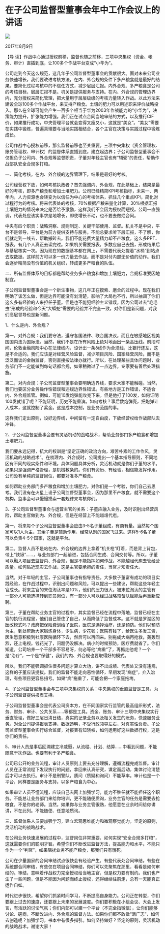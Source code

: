 # 在子公司监督型董事会年中工作会议上的讲话
<img class="pv" src="https://api.visitor.plantree.me/visitor-badge/pv?namespace=plantree.me&key=renzhengfei-speeches/./docs/speeches/2017/08/在子公司监督型董事会年中工作会议上的讲话.md">


2017年8月9日



【导  读】作战中心通过授权前移，监督也随之前移，三项中央集权（资金、帐务、审计）直插到底，让100多个作战平台变成“小华为”。



公司走到今天这么规范，这几年子公司监督型董事会的贡献很大。面对未来公司业务快速增长，我们要改进考核方法，在内、外合规的条件下多产粮食就是最好的结果。要简化过程考核中的不信任方式，减少层层汇报。内外合规、多产粮食是公司的考核目标，层层汇报不是。机关是提供服务与支持。在内、外合规的管理边界内，充分授权来简化管理，把大量用于层层级级的考核力量转入作战。以此方法来建设全球100多个作战平台，来支持产粮食。土壤的肥力可以用述职来评价战略投入。那么在全球可能会产生一百多个相当于华为2003年作战能力的“小华为”，决策能力提升，扩张能力增强。我们正在试点合同当地审结的方式，以及推行CIF价，如果推行成功，中央管理平台就会变得又瘦又小，这就是“美女”。“美女”需要在实践中锻炼，普遍真理要与当地实践相结合，各个主官在决策与实践过程中锻炼成长。

公司作战中心授权前移，那么监督前移也至关重要。三项中央集权（资金管理权、账务管理权、审计权）的监督体系直插到底，建立起边界；子公司监督型董事会不仅担负子公司内、外合规等监督职责，子董对年轻主官也有“辅弼”的责任，帮助作战部队安全合规多打粮。

一、简化考核，在内、外合规的边界管理下，结果是最好的考核。

公司经营权下放，如何考核执政者？首先强调内、外合规，在此基础上，结果是最好的考核，即多产粮食和增加土壤肥力。公司已经精简KPI考核指标，未来一、两年内，人力资源也会转变为以信任为中心的考核体系，抓住几个重点KPI，简化对过程行为的考核。将来代表处的考核，70%根据产粮来量化计算，30%根据汇报土壤肥力的情况来决定是否给予激励，这样我们不会因为授权而短视。公司一直强调，代表处应该实事求是地增长，即使增长不动，也不要去做烂合同。

中央有四个职责：战略洞察、规则制定、关键干部使用、监督。机关不是中央，平台不是领导，平台是为前方提供支持与服务，不能总要求听下层汇报，不了解，你们就走到一线去，帮助搬砖去。我们不能花费大量精力却不产粮食，这么多PPT、报表，有几个人真正去读完过。如果机关需要报表，多数应自己去搜，形成结果后与基层核实一次。因为现在的数据基本都在网上，不需要代表处提着“水桶”到站点去取数据。这样前方可以多一份力量去作战，而不是对付内部无价值的动作。我们会逐步精简没有价值的机关组织，转成更多产粮食的队伍。

二、所有监督体系的目标都是帮助业务多产粮食和增加土壤肥力，合规标准要因地制宜。

子公司监督型董事会是一个新生事物，这几年正在摸索、磨合的过程中。现在我们明确了该怎么做，但是边界可能没有划清楚，影响了大局也不行，所以抽调了你们这么多有经验的人来担任子董。但是也不能犯经验主义错误，因为公司过去“毛毛虫”形成的经验和今天“大蟒蛇”需要的经验并不完全一致，对你们是新问题，对我们高层领导也是新问题。

1、什么是内、外合规？

第一，对外合规：我们要守法，遵守各国法律、联合国决议，而且在敏感地区视美国国内法为国际法。当然，我们不是在所有风险上绝对地画出一条高压线。前段时间，伦敦金融风险中心在法律线内，设计出一条δ线作为合规线，比银行还左，这是不合适的。我们应该是对经营风险监督，减少项目风险、国家经营风险，而不是泛泛而谈的金融监督，否则直接按法律办就行。所以，在处理某些具体问题时，业务部门不一定能做到每句话都合规，如果稍微过了一点边界，专家要有善后处理措施。

第二，对内合规：子公司监督型董事会要明确边界线，要求大家不能触碰。当然，我们也要区分业务操作性错误和违规边界性错误。有些地方是工作错误，不适合内、外合规监管。例如，可能10发炮弹能攻克下来，但是他打了100发，如何证明100发就错了呢？不能证明，历史不能重演。如何考核？事后数炮弹壳，把炮弹计入成本，这就控制了奖金。这是成本控制，是业务范围的事。

这样我们定出原则，设好边界线，中间留有一定自由度，下放经营权给作战部队去冲锋。

2、子公司监督型董事会要有灵活机动的战略战术，帮助业务部门多产粮食和增加土壤肥力。

我们要永远记得，抗大的校训是“坚定正确的政治方向，艰苦朴素的工作作风，灵活机动的战略战术”。在梳理内、外合规时，公司提出一个基本指导原则，不同地区有不同的现实条件和环境，具体问题具体分析，灵活机动就是你们子董的水平。如果只是强调严格管理，是机械教条的。你们有资历、有经验，相信能发挥作用。公司没有单纯的监督岗位，都要对准多产粮食。

如何帮助业务部门多产粮食和增加土壤肥力，对你们是一个考验，你们自己去思考。我们没有在火星上设子公司监督型董事会，因为那里不产粮食，就不需要这个机构。监事会可以慢慢摸索一套规律来考核你们。

3、子公司监督型董事会与运营主官的关系：子董应融入业务，及时识别出经营风险，帮助主官做到内、外合规，但是在经营上不能越俎代庖。

第一，将来每个子公司监督型董事会应由3-5名子董组成，有商有量。当然每个国家可以1人为主，其余子董是辅助作用，经常从别的国家飞过来。这样5-6名子董可以负责4-5个国家，这就是平台。

第二，监督人员不是站在内、外合规的边界上拿着“机关枪”盯着，而是背上背包，带上“铁锹”……，与业务部门一起前进，包括合同生成、合同交付等。所以，子董可以融入项目去监督内、外合规，但是不能指挥如何作战，不能越俎代庖去管经营质量。如何贴近现实去作战，这是主官要承担的责任，当官才知责任大。

当然，对于年轻的主官，子公司董事也有指导责任。大多数子董富有成功的项目实践经验，在作战过程中，识别出问题和风险，可以提出一些建议，帮助这些年轻主官成长。将来主官的末位淘汰率是10%，他们的压力很大，被末位淘汰的主管有一部分人可能选择转到职员岗位，有一部分人可以经过战略预备队赋能后再重新应聘。

第三，子董在帮助业务主官的过程中，其实监督已经在流程中落地，监督已经在主官的执行流程里，他们自己管住了自己，从而降低了监督成本。这不就是罗湖区的医改模式吗？政府把保险费划给了医院，医院是选择治疗，还是预防。他们以预防为主，到处帮助大家锻炼身体，少生病，少花钱；医院有钱了，给医生多发工资，医生愿意积极到社康医院循环下去，然后可以再回来。别拖成大病再抢救，轰轰烈烈，还上电视。钱花光了，问题仍没解决。病小的时候预防，医疗费就省了。你们知道，公司培养一个干部多不容易呀，何必等他“病重”了，再抓走他呢？一个是“治疗”，一个是“保健”，我们的内、外合规也要取得好的模式。

所以，我们不能强调抓住很多问题才算立大功，讲不出成绩、代表处又没有违规，这样的子董应该提拔。我们的监督不能走向恶性循环，早期发现“病症”，介入治理，有些项目更容易扭亏。如果“病”拖重了，可能会把一个家庭拖垮。

4、子公司监督型董事会与三项中央集权的关系：中央集权的垂直监督是工具，为子公司监督提供报表支持。

子公司监督型董事会是代表公司资本方，在不同国家实行监管的最高组织形式，法务、财务、审计、公共关系……等都是工具。资金、账务、审计三项中央集权实行垂直管理，做好三层日清日结，真实的记录业务以及相关发生的账务，快速服务业务。对全公司提供报表支持，数据透明，不受行政领导左右，对真实性负责。子公司监督型董事会实行综合监督，对报表有知晓权，如何运用好这些数据行权，这是你们的责任。

5、审计人员是事后回溯建立冷威慑，从流程、计划、结算……中看到问题，不能随意干扰作战。也要有利于多产粮食。

公司已公开的业务流程，审计人员原则上要去充分理解，遵循流程完成监督。审计人员在正常流程下发现执行的问题，拿回来认真研究，谋定而后动，集体讨论清楚后才可以去执行。审计不是刑警队，质问（质疑和询问）不能草率。审计也是一个平台，同样要是服务与支持，以多产粮食为中心。

如果审计人员不懂流程，应该自己去网上加强学习，能力不胜任就不能担任这个职务。不能总让业务部门来给你培训，更不能随便质询，业务主官的任务是需要去抢粮食，不是你的老师。当然，如果你与业务主管很熟，他愿意在业余时间给你讲讲，不在此列。不能随便、任意地质询。

三、监督体系人员要加强学习，建立宏观思维能力和微观察觉能力，坚定的原则，灵活机动的战略战术。

在公司业务快速发展的过程中，监督岗位非常重要，如何实现“安全合规多打粮”，这就需要你们的聪明才智。希望你们不断改进监督方法，提高能力和水平，不能只作为一个“判官”，如果阻扰业务不能产粮食，那我们只有饿死。

公司在少量国家的合同审结试点很快会有经验产生，有些代表处合同审结，有些在系统部合同审结，有些仅在项目合同审结，你们可以先聚焦在那里，看看是如何审结的。审结，意味着作战权力完全授权给当地主官，但是权力要有制约。我们也产生了一些问题，但是不能因为问题而终止授权，还得继续往前走，总有一天能真正运作自如。

时代进步很快，希望你们抓紧时间学习，不断提高自身能力。公司正在转型，你们要跟上过去的速度，还要跟上未来的发展速度。你们要积极在小组会议、大会上发言，有活跃的讨论气氛；你们内部可以建一个平台（不完全指微信），让你们能够讨论、磋商，不断改进内、外合规的监督方法。如果你们都不敢做“满广志”，如何去创造呢？加强学习，书本中有很多指引。如何坚持做好？坚定的原则，灵活机动的战略战术。谢谢大家！

